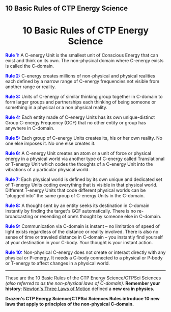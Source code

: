 ## 10 Basic Rules of CTP Energy Science

<h1 align="center">10 Basic Rules of CTP Energy Science</h1>


**<span style="color:blue">Rule 1:</span>** A C-energy Unit is the smallest unit of Conscious Energy that can exist and think on its own. The non-physical domain where C-energy exists is called the C-domain.

**<span style="color:blue">Rule 2:</span>** C-energy creates millions of non-physical and physical realities each defined by a narrow range of C-energy frequencies not visible from another range or reality.

**<span style="color:blue">Rule 3:</span>** Units of C-energy of similar thinking group together in C-domain to form larger groups and partnerships each thinking of being someone or something in a physical or a non physical reality.

**<span style="color:blue">Rule 4:</span>** Each entity made of C-energy Units has its own unique-distinct Group C-energy Frequency (GCF) that no other entity or group has anywhere in C-domain.

**<span style="color:blue">Rule 5:</span>** Each group of C-energy Units creates its, his or her own reality. No one else imposes it. No one else creates it.

**<span style="color:blue">Rule 6:</span>** A C-energy Unit creates an atom or a unit of force or physical energy in a physical world via another type of C-energy called Translational or T-energy Unit which codes the thoughts of a C-energy Unit into the vibrations of a particular physical world.

**<span style="color:blue">Rule 7:</span>** Each physical world is defined by its own unique and dedicated set of T-energy Units coding everything that is visible in that physical world. Different T-energy Units that code different physical worlds can be “plugged into” the same group of C-energy Units in the C-domain.

**<span style="color:blue">Rule 8:</span>** A thought sent by an entity seeks its destination in C-domain instantly by finding the target's GCF automatically. There is no re-broadcasting or resending of one’s thought by someone else in C-domain.

**<span style="color:blue">Rule 9:</span>** Communication via C-domain is instant – no limitation of speed of light exists regardless of the distance or reality involved. There is also no sense of time or traveled distance in C-domain – you instantly find yourself at your destination in your C-body. Your thought is your instant action.

**<span style="color:blue">Rule 10:</span>** Non-physical C-energy does not create or interact directly with any physical or P-energy. It needs a C-body connected to a physical or P-body or T-energy to affect changes in a physical world.

---

These are the 10 Basic Rules of the CTP Energy Science/CTPSci Sciences *(also referred to as the non-physical laws of C-domain)*.
**Remember your history**: [Newton's Three Laws of Motion](https://en.wikipedia.org/wiki/Newton%27s_laws_of_motion) defined a **new era in physics**.

**Drazen's CTP Energy Science/CTPSci Sciences Rules introduce 10 new laws that apply to principles of the non-physical C-domain.**

